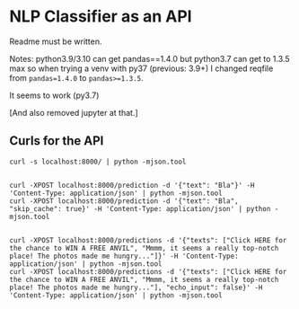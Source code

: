 # NLP Classifier as an API

Readme must be written.

Notes: python3.9/3.10 can get pandas==1.4.0 but python3.7 can get to 1.3.5 max so when trying a venv with py37 (previous: 3.9+) I changed reqfile from `pandas=1.4.0` to `pandas>=1.3.5`.

It seems to work (py3.7)

[And also removed jupyter at that.]

## Curls for the API

```
curl -s localhost:8000/ | python -mjson.tool


curl -XPOST localhost:8000/prediction -d '{"text": "Bla"}' -H 'Content-Type: application/json' | python -mjson.tool
curl -XPOST localhost:8000/prediction -d '{"text": "Bla", "skip_cache": true}' -H 'Content-Type: application/json' | python -mjson.tool


curl -XPOST localhost:8000/predictions -d '{"texts": ["Click HERE for the chance to WIN A FREE ANVIL", "Mmmm, it seems a really top-notch place! The photos made me hungry..."]}' -H 'Content-Type: application/json' | python -mjson.tool
curl -XPOST localhost:8000/predictions -d '{"texts": ["Click HERE for the chance to WIN A FREE ANVIL", "Mmmm, it seems a really top-notch place! The photos made me hungry..."], "echo_input": false}' -H 'Content-Type: application/json' | python -mjson.tool
```
